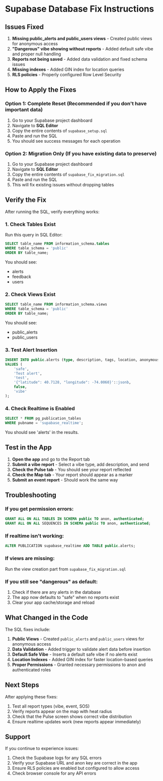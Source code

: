 # Supabase Database Fix Instructions

## Issues Fixed

1. **Missing public_alerts and public_users views** - Created public views for anonymous access
2. **"Dangerous" vibe showing without reports** - Added default safe vibe and proper null handling
3. **Reports not being saved** - Added data validation and fixed schema issues
4. **Missing indexes** - Added GIN index for location queries
5. **RLS policies** - Properly configured Row Level Security

## How to Apply the Fixes

### Option 1: Complete Reset (Recommended if you don't have important data)

1. Go to your Supabase project dashboard
2. Navigate to **SQL Editor**
3. Copy the entire contents of `supabase_setup.sql`
4. Paste and run the SQL
5. You should see success messages for each operation

### Option 2: Migration Only (If you have existing data to preserve)

1. Go to your Supabase project dashboard
2. Navigate to **SQL Editor**
3. Copy the entire contents of `supabase_fix_migration.sql`
4. Paste and run the SQL
5. This will fix existing issues without dropping tables

## Verify the Fix

After running the SQL, verify everything works:

### 1. Check Tables Exist
Run this query in SQL Editor:
```sql
SELECT table_name FROM information_schema.tables 
WHERE table_schema = 'public' 
ORDER BY table_name;
```

You should see:
- alerts
- feedback
- users

### 2. Check Views Exist
```sql
SELECT table_name FROM information_schema.views 
WHERE table_schema = 'public' 
ORDER BY table_name;
```

You should see:
- public_alerts
- public_users

### 3. Test Alert Insertion
```sql
INSERT INTO public.alerts (type, description, tags, location, anonymous, report_type)
VALUES (
    'safe',
    'Test alert',
    'test',
    '{"latitude": 40.7128, "longitude": -74.0060}'::jsonb,
    false,
    'vibe'
);
```

### 4. Check Realtime is Enabled
```sql
SELECT * FROM pg_publication_tables 
WHERE pubname = 'supabase_realtime';
```

You should see 'alerts' in the results.

## Test in the App

1. **Open the app** and go to the Report tab
2. **Submit a vibe report** - Select a vibe type, add description, and send
3. **Check the Pulse tab** - You should see your report reflected
4. **Check the Map tab** - Your report should appear as a marker
5. **Submit an event report** - Should work the same way

## Troubleshooting

### If you get permission errors:
```sql
GRANT ALL ON ALL TABLES IN SCHEMA public TO anon, authenticated;
GRANT ALL ON ALL SEQUENCES IN SCHEMA public TO anon, authenticated;
```

### If realtime isn't working:
```sql
ALTER PUBLICATION supabase_realtime ADD TABLE public.alerts;
```

### If views are missing:
Run the view creation part from `supabase_fix_migration.sql`

### If you still see "dangerous" as default:
1. Check if there are any alerts in the database
2. The app now defaults to "safe" when no reports exist
3. Clear your app cache/storage and reload

## What Changed in the Code

The SQL fixes include:

1. **Public Views** - Created `public_alerts` and `public_users` views for anonymous access
2. **Data Validation** - Added trigger to validate alert data before insertion
3. **Default Safe Vibe** - Inserts a default safe vibe if no alerts exist
4. **Location Indexes** - Added GIN index for faster location-based queries
5. **Proper Permissions** - Granted necessary permissions to anon and authenticated roles

## Next Steps

After applying these fixes:
1. Test all report types (vibe, event, SOS)
2. Verify reports appear on the map with heat radius
3. Check that the Pulse screen shows correct vibe distribution
4. Ensure realtime updates work (new reports appear immediately)

## Support

If you continue to experience issues:
1. Check the Supabase logs for any SQL errors
2. Verify your Supabase URL and anon key are correct in the app
3. Ensure RLS policies are enabled but configured to allow access
4. Check browser console for any API errors

